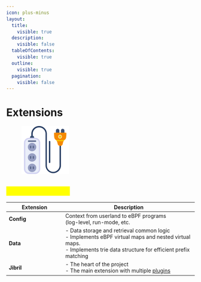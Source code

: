 ```yaml
---
icon: plus-minus
layout:
  title:
    visible: true
  description:
    visible: false
  tableOfContents:
    visible: true
  outline:
    visible: true
  pagination:
    visible: false
---
```


# Extensions

<figure><img src="../../.gitbook/assets/image (27).png" alt="" width="128"><figcaption></figcaption></figure>

## <mark style="color:yellow;">Jibril Extensions</mark>

<table data-header-hidden><thead><tr><th width="137.01171875">Extension</th><th>Description</th></tr></thead><tbody><tr><td><strong>Config</strong></td><td>Context from userland to eBPF programs<br>(log-level, run-mode, etc.</td></tr><tr><td><strong>Data</strong></td><td>- Data storage and retrieval common logic<br>- Implements eBPF virtual maps and nested virtual maps.<br>- Implements trie data structure for efficient prefix matching</td></tr><tr><td><strong>Jibril</strong></td><td>- The heart of the project<br>- The main extension with multiple <a href="plugins.md">plugins</a></td></tr></tbody></table>
